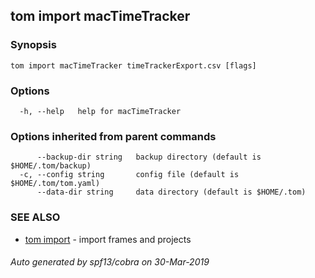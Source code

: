 ## tom import macTimeTracker



### Synopsis



```
tom import macTimeTracker timeTrackerExport.csv [flags]
```

### Options

```
  -h, --help   help for macTimeTracker
```

### Options inherited from parent commands

```
      --backup-dir string   backup directory (default is $HOME/.tom/backup)
  -c, --config string       config file (default is $HOME/.tom/tom.yaml)
      --data-dir string     data directory (default is $HOME/.tom)
```

### SEE ALSO

* [tom import](tom_import.md)	 - import frames and projects

###### Auto generated by spf13/cobra on 30-Mar-2019
